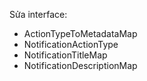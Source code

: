 Sửa interface:
 - ActionTypeToMetadataMap
 - NotificationActionType
 - NotificationTitleMap
 - NotificationDescriptionMap